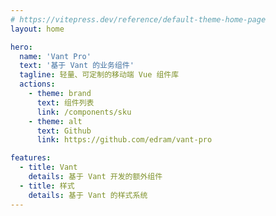 ```yaml
---
# https://vitepress.dev/reference/default-theme-home-page
layout: home

hero:
  name: 'Vant Pro'
  text: '基于 Vant 的业务组件'
  tagline: 轻量、可定制的移动端 Vue 组件库
  actions:
    - theme: brand
      text: 组件列表
      link: /components/sku
    - theme: alt
      text: Github
      link: https://github.com/edram/vant-pro

features:
  - title: Vant
    details: 基于 Vant 开发的额外组件
  - title: 样式
    details: 基于 Vant 的样式系统
---
```

